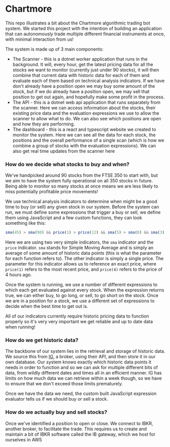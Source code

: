 # Chartmore

This repo illustrates a bit about the Chartmore algorithmic trading bot system. We started this project with the intention of building an application that can autonomously trade multiple different financial instruments at once, with minimal interaction from us!

The system is made up of 3 main components:

* The Scanner - this is a dotnet worker application that runs in the background. It will, every hour, get the latest pricing data for all the stocks we want to monitor (currently just under 90 stocks), it will then combine that current data with historic data for each of them and evaluate each of them based on technical analysis indicators. If we have don't already have a position open we may buy some amount of the stock, but if we do already have a position open, we may sell that position to get out again, and hopefully make some profit in the process.
* The API - this is a dotnet web api application that runs separately from the scanner. Here we can access information about the stocks, their existing price data and the evaluation expressions we use to allow the scanner to allow what to do. We can also see which positions are open and how they are performing.
* The dashboard - this is a react and typescript website we created to monitor the system. Here we can see all the data for each stock, the positions and the overall performance of a single scan (which is how we combine a group of stocks with the evaluation expressions). We can also get real time updates from the scanner here

### How do we decide what stocks to buy and when?

We've handpicked around 90 stocks from the FTSE 350 to start with, but we aim to have the system fully operational on all 350 stocks in future. Being able to monitor so many stocks at once means we are less likely to miss potentially profitable price movements!

We use technical analysis indicators to determine when might be a good time to buy (or sell) any given stock in our system. Before the system can run, we must define some expressions that trigger a buy or sell, we define them using JavaScript and a few custom functions, they can look something like this:

```JavaScript
sma(45) > sma(90) && price(1) > price(12) && sma(5) > sma(8) && sma(3) > sma(4) && sma(2)
```

Here we are using two very simple indicators, the `sma` indicator and the `price` indicator. `sma` stands for Simple Moving Average and is simply an average of some amount of historic data points (this is what the parameter for each function refers to). The other indicator is simply a single price. The parameter for this indicator allows us to reference an exact price, where `price(1)` refers to the most recent price, and `price(4)` refers to the price of 4 hours ago.

Once the system is running, we use a number of different expressions to which each get evaluated against every stock. When the expression returns true, we can either buy, to go long, or sell, to go short on the stock. Once we are in a position for a stock, we use a different set of expressions to decide when the best time to get out is. 

All of our indicators currently require historic pricing data to function properly so it's very very important we get reliable and up to date data when running!

### How do we get historic data?

The backbone of our system lies in the retrieval and storage of historic data. We source this from [IG](https://labs.ig.com/), a broker, using their API, and then store it in our own database. Our system knows exactly which historic data points it needs in order to function and so we can ask for multiple different bits of data, from wildly different dates and times all in an efficient manner. IG has limits on how much data we can retrieve within a week though, so we have to ensure that we don't exceed those limits prematurely.

Once we have the data we need, the custom built JavaScript expression evaluator tells us if we should buy or sell a stock.

### How do we actually buy and sell stocks?

Once we've identified a position to open or close. We connect to IBKR, another broker, to facilitate the trade. This requires us to create and maintain a bit of IBKR software called the IB gateway, which we host for ourselves in AWS
